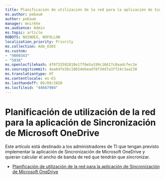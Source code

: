 ```yaml
---
title: Planificación de utilización de la red para la aplicación de Sincronización de OneDrive
ms.author: pebaum
author: pebaum
manager: mnirkhe
ms.audience: Admin
ms.topic: article
ROBOTS: NOINDEX, NOFOLLOW
localization_priority: Priority
ms.collection: Adm_O365
ms.custom:
- "9000343"
- "5838"
ms.openlocfilehash: 4f0f33592818e17f0e5a199c16617c8aadcfec3e
ms.sourcegitcommit: 4aa64fe36c18654ebeadf8f34d7a3ff24c3aa230
ms.translationtype: HT
ms.contentlocale: es-ES
ms.lasthandoff: 06/09/2020
ms.locfileid: "44667904"
---
```

# <a name="network-utilization-planning-for-the-onedrive-sync-app"></a>Planificación de utilización de la red para la aplicación de Sincronización de Microsoft OneDrive

Este artículo está destinado a los administradores de TI que tengan previsto implementar la aplicación de Sincronización de Microsoft OneDrive y quieran calcular el ancho de banda de red que tendrán que sincronizar.  

- [Planificación de utilización de la red para la aplicación de Sincronización de Microsoft OneDrive](https://docs.microsoft.com/onedrive/network-utilization-planning)